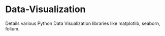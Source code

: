 # Data-Visualization
Details various Python Data Visualization libraries like matplotlib, seaborn, folium.

